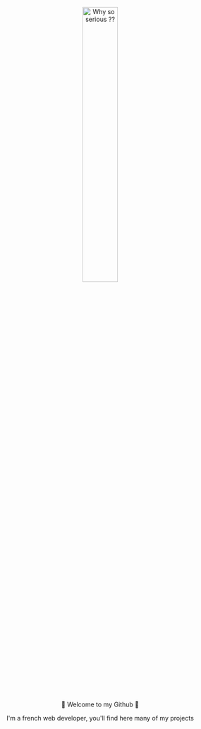 <p align="center">
<img alt="Why so serious ??" src="https://i.giphy.com/media/SWoSkN6DxTszqIKEqv/giphy.webp" width="40%">
</p>
<p align="center">
👋 Welcome to my Github 👋
</p>
<p align="center">I'm a french web developer, you'll find here many of my projects</p>

<!--
**Falk0r/Falk0R** is a ✨ _special_ ✨ repository because its `README.md` (this file) appears on your GitHub profile.

Here are some ideas to get you started:

- 🔭 I’m currently working on ...
- 🌱 I’m currently learning ...
- 👯 I’m looking to collaborate on ...
- 🤔 I’m looking for help with ...
- 💬 Ask me about ...
- 📫 How to reach me: ...
- 😄 Pronouns: ...
- ⚡ Fun fact: ...
-->
